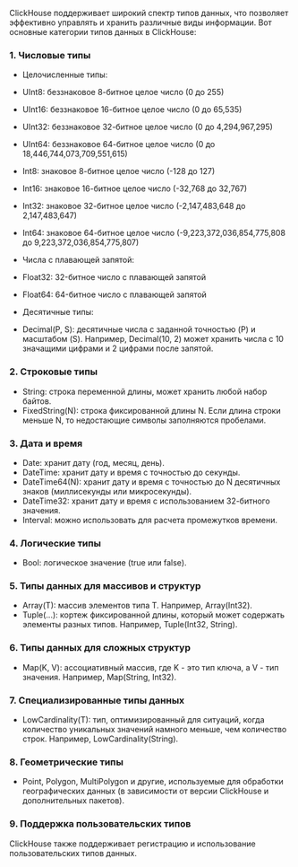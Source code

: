 ClickHouse поддерживает широкий спектр типов данных, что позволяет эффективно управлять и хранить различные виды информации. Вот основные категории типов данных в ClickHouse:

### 1. Числовые типы
- Целочисленные типы:
- UInt8: беззнаковое 8-битное целое число (0 до 255)
- UInt16: беззнаковое 16-битное целое число (0 до 65,535)
- UInt32: беззнаковое 32-битное целое число (0 до 4,294,967,295)
- UInt64: беззнаковое 64-битное целое число (0 до 18,446,744,073,709,551,615)
- Int8: знаковое 8-битное целое число (-128 до 127)
- Int16: знаковое 16-битное целое число (-32,768 до 32,767)
- Int32: знаковое 32-битное целое число (-2,147,483,648 до 2,147,483,647)
- Int64: знаковое 64-битное целое число (-9,223,372,036,854,775,808 до 9,223,372,036,854,775,807)

- Числа с плавающей запятой:
- Float32: 32-битное число с плавающей запятой
- Float64: 64-битное число с плавающей запятой

- Десятичные типы:
- Decimal(P, S): десятичные числа с заданной точностью (P) и масштабом (S). Например, Decimal(10, 2) может хранить числа с 10 значащими цифрами и 2 цифрами после запятой.

### 2. Строковые типы
- String: строка переменной длины, может хранить любой набор байтов.
- FixedString(N): строка фиксированной длины N. Если длина строки меньше N, то недостающие символы заполняются пробелами.

### 3. Дата и время
- Date: хранит дату (год, месяц, день).
- DateTime: хранит дату и время с точностью до секунды.
- DateTime64(N): хранит дату и время с точностью до N десятичных знаков (миллисекунды или микросекунды).
- DateTime32: хранит дату и время с использованием 32-битного значения.
- Interval: можно использовать для расчета промежутков времени.

### 4. Логические типы
- Bool: логическое значение (true или false).

### 5. Типы данных для массивов и структур
- Array(T): массив элементов типа T. Например, Array(Int32).
- Tuple(...): кортеж фиксированной длины, который может содержать элементы разных типов. Например, Tuple(Int32, String).

### 6. Типы данных для сложных структур
- Map(K, V): ассоциативный массив, где K - это тип ключа, а V - тип значения. Например, Map(String, Int32).

### 7. Специализированные типы данных
- LowCardinality(T): тип, оптимизированный для ситуаций, когда количество уникальных значений намного меньше, чем количество строк. Например, LowCardinality(String).

### 8. Геометрические типы
- Point, Polygon, MultiPolygon и другие, используемые для обработки географических данных (в зависимости от версии ClickHouse и дополнительных пакетов).

### 9. Поддержка пользовательских типов
ClickHouse также поддерживает регистрацию и использование пользовательских типов данных.


